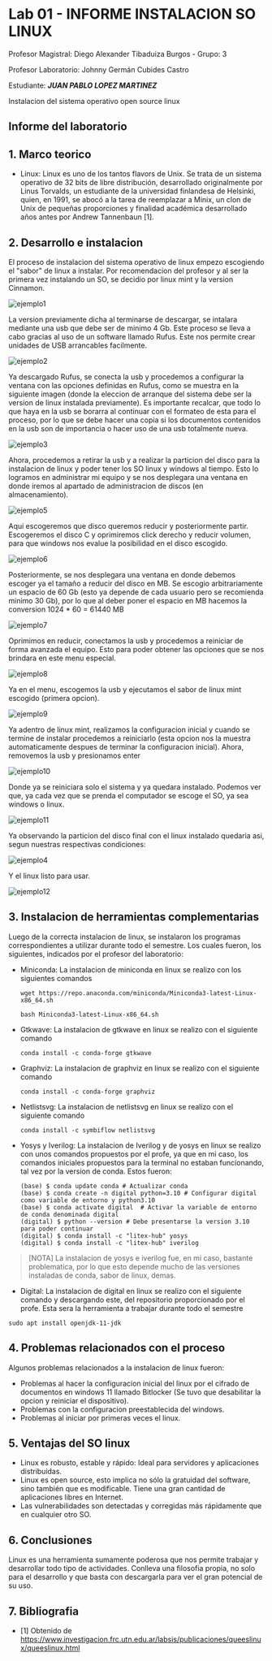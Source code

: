 # Lab 01 - INFORME INSTALACION SO LINUX

Profesor Magistral: Diego Alexander Tibaduiza Burgos - Grupo: 3

Profesor Laboratorio: Johnny Germán Cubides Castro 

Estudiante: _**JUAN PABLO LOPEZ MARTINEZ**_

Instalacion del sistema operativo open source linux 

## Informe del laboratorio 

## 1. Marco teorico

* Linux: Linux es uno de los tantos flavors de Unix. Se trata de un sistema operativo de 32 bits de libre distribución, desarrollado originalmente por Linus Torvalds, un estudiante de la universidad finlandesa de Helsinki, quien, en 1991, se abocó a la tarea de reemplazar a Minix, un clon de Unix de pequeñas proporciones y finalidad académica desarrollado años antes por Andrew Tannenbaun [1]. 

## 2. Desarrollo e instalacion
   
El proceso de instalacion del sistema operativo de linux empezo escogiendo el "sabor" de linux a instalar. Por recomendacion del profesor y al ser la primera vez instalando un SO, se decidio por linux mint y la version Cinnamon. 
   
![ejemplo1](figs/uno.png)

La version previamente dicha al terminarse de descargar, se intalara mediante una usb que debe ser de minimo 4 Gb. Este proceso se lleva a cabo gracias al uso de un software llamado Rufus. Este nos permite crear unidades de USB arrancables facilmente.

![ejemplo2](figs/dos.png)

Ya descargado Rufus, se conecta la usb y procedemos a configurar la ventana con las opciones definidas en Rufus, como se muestra en la siguiente imagen (donde la eleccion de arranque del sistema debe ser la version de linux instalada previamente). Es importante recalcar, que todo lo que haya en la usb se borarra al continuar con el formateo de esta para el proceso, por lo que se debe hacer una copia si los documentos contenidos en la usb son de importancia o hacer uso de una usb totalmente nueva.

![ejemplo3](figs/tres.png)

Ahora, procedemos a retirar la usb y a realizar la particion del disco para la instalacion de linux y poder tener los SO linux y windows al tiempo. Esto lo logramos en administrar mi equipo y se nos desplegara una ventana en donde iremos al apartado de administracion de discos (en almacenamiento). 

![ejemplo5](figs/cinco.png)

Aqui escogeremos que disco queremos reducir y posteriormente partir. Escogeremos el disco C y oprimiremos click derecho y reducir volumen, para que windows nos evalue la posibilidad en el disco escogido.

![ejemplo6](figs/seis.png)

Posteriormente, se nos desplegara una ventana en donde debemos escoger ya el tamaño a reducir del disco en MB. Se escogio arbitrariamente un espacio de 60 Gb (esto ya depende de cada usuario pero se recomienda minimo 30 Gb), por lo que al deber poner el espacio en MB hacemos la conversion 1024 * 60 = 61440 MB 

![ejemplo7](figs/siete.png)

Oprimimos en reducir, conectamos la usb y procedemos a reiniciar de forma avanzada el equipo. Esto para poder obtener las opciones que se nos brindara en este menu especial.

![ejemplo8](figs/ocho.png)

Ya en el menu, escogemos la usb y ejecutamos el sabor de linux mint escogido (primera opcion).

![ejemplo9](figs/nueve.png)

Ya adentro de linux mint, realizamos la configuracion inicial y cuando se termine de instalar procedemos a reiniciarlo (esta opcion nos la muestra automaticamente despues de terminar la configuracion inicial). Ahora, removemos la usb y presionamos enter

![ejemplo10](figs/diez.png)

Donde ya se reiniciara solo el sistema y ya quedara instalado. Podemos ver que, ya cada vez que se prenda el computador se escoge el SO, ya sea windows o linux. 

![ejemplo11](figs/once.png)

Ya observando la particion del disco final con el linux instalado quedaria asi, segun nuestras respectivas condiciones:

![ejemplo4](figs/cuatro.png)

Y el linux listo para usar.

![ejemplo12](figs/doce.png)

## 3. Instalacion de herramientas complementarias

Luego de la correcta instalacion de linux, se instalaron los programas correspondientes a utilizar durante todo el semestre. Los cuales fueron, los siguientes, indicados por el profesor del laboratorio:

* Miniconda: La instalacion de miniconda en linux se realizo con los siguientes comandos
  ```
  wget https://repo.anaconda.com/miniconda/Miniconda3-latest-Linux-x86_64.sh
  
  bash Miniconda3-latest-Linux-x86_64.sh
  ```
  
* Gtkwave: La instalacion de gtkwave en linux se realizo con el siguiente comando
   ```
  conda install -c conda-forge gtkwave
   ```

* Graphviz: La instalacion de graphviz en linux se realizo con el siguiente comando
   ```
  conda install -c conda-forge graphviz
  ```
   
* Netlistsvg: La instalacion de netlistsvg en linux se realizo con el siguiente comando
   ```
  conda install -c symbiflow netlistsvg
  ```
   
* Yosys y Iverilog: La instalacion de Iverilog y de yosys en linux se realizo con unos comandos propuestos por el profe, ya que en mi caso, los comandos iniciales propuestos para la terminal no estaban funcionando, tal vez por la version de conda. Estos fueron:
   ```
   (base) $ conda update conda # Actualizar conda
   (base) $ conda create -n digital python=3.10 # Configurar digital como variable de entorno y python3.10
   (base) $ conda activate digital  # Activar la variable de entorno de conda denominada digital
   (digital) $ python --version # Debe presentarse la version 3.10 para poder continuar
   (digital) $ conda install -c "litex-hub" yosys
   (digital) $ conda install -c "litex-hub" iverilog
   ```
  
> [NOTA]
> La instalacion de yosys e iverilog fue, en mi caso, bastante problematica, por lo que esto depende mucho de las versiones instaladas de conda, sabor de linux, demas.
  
* Digital: La instalacion de digital en linux se realizo con el siguiente comando y descargando este, del repositorio proporcionado por el profe. Esta sera la herramienta a trabajar durante todo el semestre
```
sudo apt install openjdk-11-jdk
```

## 4. Problemas relacionados con el proceso

Algunos problemas relacionados a la instalacion de linux fueron:

* Problemas al hacer la configuracion inicial del linux por el cifrado de documentos en windows 11 llamado Bitlocker (Se tuvo que desabilitar la opcion y reiniciar el dispositivo).
* Problemas con la configuracion preestablecida del windows.
* Problemas al iniciar por primeras veces el linux.

## 5. Ventajas del SO linux

* Linux es robusto, estable y rápido: Ideal para servidores y aplicaciones distribuidas.
* Linux es open source, esto implica no sólo la gratuidad del software, sino también que es modificable. Tiene una gran cantidad de aplicaciones libres en Internet. 
* Las vulnerabilidades son detectadas y corregidas más rápidamente que en cualquier otro SO.
  
## 6. Conclusiones

Linux es una herramienta sumamente poderosa que nos permite trabajar y desarrollar todo tipo de actividades. Conlleva una filosofia propia, no solo para el desarrollo y que basta con descargarla para ver el gran potencial de su uso.

## 7. Bibliografia

* [1] Obtenido de https://www.investigacion.frc.utn.edu.ar/labsis/publicaciones/queeslinux/queeslinux.html


